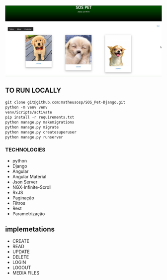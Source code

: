 ![Foo](https://raw.githubusercontent.com/matheusosp/SOS_Pet-Django/main/SOS%20PET.jpg)


## TO RUN LOCALLY

```
git clone git@github.com:matheusosp/SOS_Pet-Django.git
python -m venv venv
venv/Scripts/activate
pip install -r requirements.txt 
python manage.py makemigrations
python manage.py migrate 
python manage.py createsuperuser
python manage.py runserver
```

### TECHNOLOGIES
- python
- Django
- Angular 
- Angular Material
- Json Server
- NGX-Infinite-Scroll
- RxJS 
- Paginação 
- Filtros 
- Rest 
- Parametrização

## implemetations

- CREATE
- READ
- UPDATE
- DELETE
- LOGIN
- LOGOUT
- MEDIA FILES
